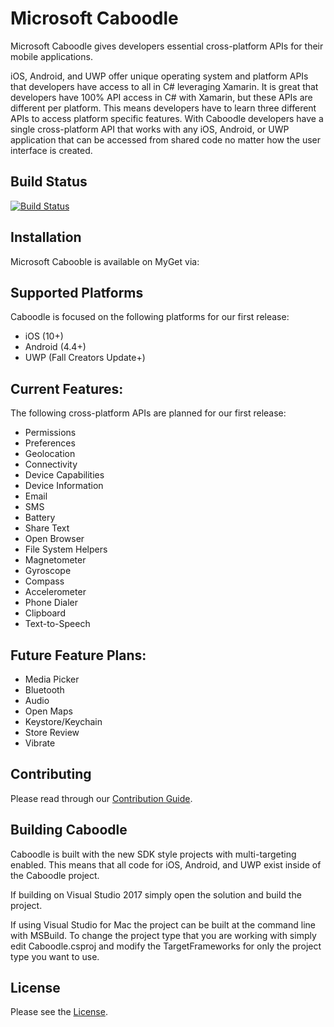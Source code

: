 # Microsoft Caboodle

Microsoft Caboodle gives developers essential cross-platform APIs for their mobile applications. 

iOS, Android, and UWP offer unique operating system and platform APIs that developers have access to all in C# leveraging Xamarin. It is great that developers have 100% API access in C# with Xamarin, but these APIs are different per platform. This means developers have to learn three different APIs to access platform specific features. With Caboodle developers have a single cross-platform API that works with any iOS, Android, or UWP application that can be accessed from shared code no matter how the user interface is created.

## Build Status
[![Build Status](https://jenkins.mono-project.com/buildStatus/icon?job=Components-Caboodle)](https://jenkins.mono-project.com/view/Components/job/Components-Caboodle/)

## Installation
Microsoft Cabooble is available on MyGet via:  

## Supported Platforms
Caboodle is focused on the following platforms for our first release:
 - iOS (10+)
 - Android (4.4+)
 - UWP (Fall Creators Update+)

## Current Features:
The following cross-platform APIs are planned for our first release:
 - Permissions
 - Preferences
 - Geolocation
 - Connectivity
 - Device Capabilities
 - Device Information
 - Email
 - SMS
 - Battery
 - Share Text
 - Open Browser
 - File System Helpers
 - Magnetometer
 - Gyroscope
 - Compass
 - Accelerometer
 - Phone Dialer
 - Clipboard
 - Text-to-Speech

## Future Feature Plans:
 - Media Picker
 - Bluetooth
 - Audio
 - Open Maps
 - Keystore/Keychain
 - Store Review
 - Vibrate
 
## Contributing
Please read through our [Contribution Guide](CONTRIBUTING.md).

## Building Caboodle
Caboodle is built with the new SDK style projects with multi-targeting enabled. This means that all code for iOS, Android, and UWP exist inside of the Caboodle project. 

If building on Visual Studio 2017 simply open the solution and build the project. 

If using Visual Studio for Mac the project can be built at the command line with MSBuild. To change the project type that you are working with simply edit Caboodle.csproj and modify the TargetFrameworks for only the project type you want to use.

## License
Please see the [License](LICENSE).
